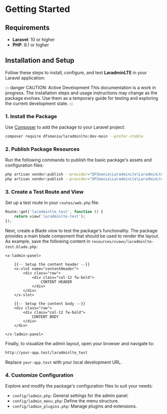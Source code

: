# Getting Started

## Requirements

- **Laravel**: 10 or higher
- **PHP**: 8.1 or higher

## Installation and Setup

Follow these steps to install, configure, and test **LaradminLTE** in your Laravel application:

::: danger CAUTION: Active Development
This documentation is a work in progress. The installation steps and usage instructions may change as the package evolves. Use them as a temporary guide for testing and exploring the current development state.
:::

### 1. Install the Package

Use [Composer](https://getcomposer.org/) to add the package to your Laravel project:

```bash
composer require dfsmania/laradminlte:dev-main --prefer-stable
```

### 2. Publish Package Resources

Run the following commands to publish the basic package's assets and configuration files:

```bash
php artisan vendor:publish --provider="DFSmania\LaradminLte\LaradminLteServiceProvider" --tag="assets"
php artisan vendor:publish --provider="DFSmania\LaradminLte\LaradminLteServiceProvider" --tag="config"
```

### 3. Create a Test Route and View

Set up a test route in your `routes/web.php` file:

```php
Route::get('laradminlte_test', function () {
    return view('laradminlte-test');
});
```

Next, create a Blade view to test the package's functionality. The package provides a main blade component that should be used to render the layout.
As example, save the following content in `resources/views/laradminlte-test.blade.php`:

```blade
<x-ladmin-panel>

    {{-- Setup the content header --}}
    <x-slot name="contentHeader">
        <div class="row">
            <div class="col-12 fw-bold">
                CONTENT HEADER
            </div>
        </div>
    </x-slot>

    {{-- Setup the content body --}}
    <div class="row">
        <div class="col-12 fw-bold">
            CONTENT BODY
        </div>
    </div>

</x-ladmin-panel>
```

Finally, to visualize the admin layout, open your browser and navigate to:

```sh
http://your-app.test/laradminlte_test
```

Replace `your-app.test` with your local development URL.

### 4. Customize Configuration

Explore and modify the package's configuration files to suit your needs:

- `config/ladmin.php`: General settings for the admin panel.
- `config/ladmin_menu.php`: Define the menu structure.
- `config/ladmin_plugins.php`: Manage plugins and extensions.
